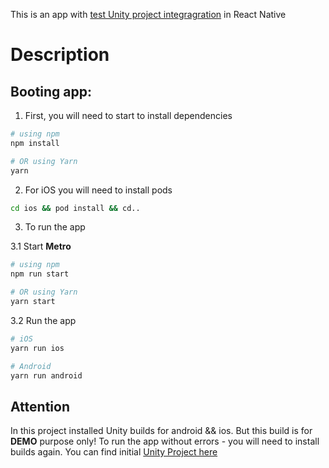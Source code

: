 This is an app with [test Unity project integragration](https://github.com/GilTRipper/flappy-bird-clone) in React Native

# Description

## Booting app:

1. First, you will need to start to install dependencies

```bash
# using npm
npm install

# OR using Yarn
yarn 
```

2. For iOS you will need to install pods

```bash
cd ios && pod install && cd..
```

3. To run the app
   
3.1 Start **Metro**
```bash
# using npm
npm run start

# OR using Yarn
yarn start
```
3.2 Run the app
```bash
# iOS
yarn run ios

# Android
yarn run android
```

## Attention

In this project installed Unity builds for android && ios. But this build is for **DEMO** purpose only!
To run the app without errors - you will need to install builds again.
You can find initial [Unity Project here](https://github.com/GilTRipper/flappy-bird-clone)
